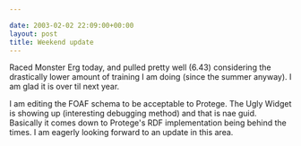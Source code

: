 ```yaml
---

date: 2003-02-02 22:09:00+00:00
layout: post
title: Weekend update
---
```


Raced Monster Erg today, and pulled pretty well (6.43) considering the drastically lower amount of training I am doing (since the summer anyway). I am glad it is over til next year.

I am editing the FOAF schema to be acceptable to Protege. The Ugly Widget is showing up (interesting debugging method) and that is nae guid. Basically it comes down to Protege's RDF implementation being behind the times. I am eagerly looking forward to an update in this area.

